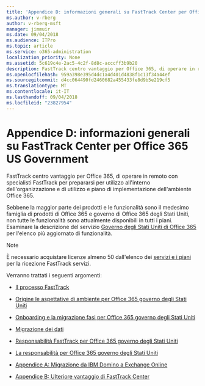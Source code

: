```yaml
---
title: 'Appendice D: informazioni generali su FastTrack Center per Office 365 US Government'
ms.author: v-rberg
author: v-rberg-msft
manager: jimmuir
ms.date: 09/04/2018
ms.audience: ITPro
ms.topic: article
ms.service: o365-administration
localization_priority: None
ms.assetid: 5c619c4e-2ac5-4c2f-8d8c-acccff3b9b20
description: FastTrack centro vantaggio per Office 365, di operare in remoto con specialisti FastTrack per prepararsi per utilizzo all'interno dell'organizzazione e di utilizzo e piano di implementazione dell'ambiente Office 365.
ms.openlocfilehash: 959a398e395d4dc1a4d401d4838f1c13f34a44ef
ms.sourcegitcommit: d4cc064490fd2460682a455433fe8d9b5e219cf5
ms.translationtype: MT
ms.contentlocale: it-IT
ms.lasthandoff: 09/04/2018
ms.locfileid: "23827954"
---
```

# <a name="appendix-d-fasttrack-center-benefit-overview-for-office-365-us-government"></a>Appendice D: informazioni generali su FastTrack Center per Office 365 US Government

FastTrack centro vantaggio per Office 365, di operare in remoto con specialisti FastTrack per prepararsi per utilizzo all'interno dell'organizzazione e di utilizzo e piano di implementazione dell'ambiente Office 365. 
  
Sebbene la maggior parte dei prodotti e le funzionalità sono il medesimo famiglia di prodotti di Office 365 e governo di Office 365 degli Stati Uniti, non tutte le funzionalità sono attualmente disponibili in tutti i piani. Esaminare la descrizione del servizio [Governo degli Stati Uniti di Office 365](https://aka.ms/aboutgovcloud) per l'elenco più aggiornato di funzionalità.

> [!NOTE]
>È necessario acquistare licenze almeno 50 dall'elenco dei [servizi e i piani](eligible-services-and-plans.md) per la ricezione FastTrack servizi.  

Verranno trattati i seguenti argomenti:

- [Il processo FastTrack](fasttrack-process.md)
    
- [Origine le aspettative di ambiente per Office 365 governo degli Stati Uniti](US-Gov-appendix-source-environment-expectations.md)
    
- [Onboarding e la migrazione fasi per Office 365 governo degli Stati Uniti](US-Gov-appendix-onboarding-and-migration.md)

- [Migrazione dei dati](data-migration.md)
    
- [Responsabilità FastTrack per Office 365 governo degli Stati Uniti](US-Gov-appendix-fasttrack-responsibilities.md)
    
- [La responsabilità per Office 365 governo degli Stati Uniti](US-Gov-appendix-your-responsibilities.md)
 
- [Appendice A: Migrazione da IBM Domino a Exchange Online](from-ibm-domino-to-exchange-online.md)
    
- [Appendice B: Ulteriore vantaggio di FastTrack Center](fasttrack-additional-benefits.md)


